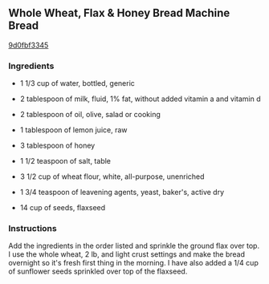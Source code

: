 ## Whole Wheat, Flax & Honey Bread Machine Bread

[9d0fbf3345](http://www.food.com/recipe/whole-wheat-flax-honey-bread-machine-bread-326225)

### Ingredients

 - 1 1/3 cup of water, bottled, generic

 - 2 tablespoon of milk, fluid, 1% fat, without added vitamin a and vitamin d

 - 2 tablespoon of oil, olive, salad or cooking

 - 1 tablespoon of lemon juice, raw

 - 3 tablespoon of honey

 - 1 1/2 teaspoon of salt, table

 - 3 1/2 cup of wheat flour, white, all-purpose, unenriched

 - 1 3/4 teaspoon of leavening agents, yeast, baker's, active dry

 - 14 cup of seeds, flaxseed

### Instructions

Add the ingredients in the order listed and sprinkle the ground flax over top. I use the whole wheat, 2 lb, and light crust settings and make the bread overnight so it's fresh first thing in the morning. I have also added a 1/4 cup of sunflower seeds sprinkled over top of the flaxseed.